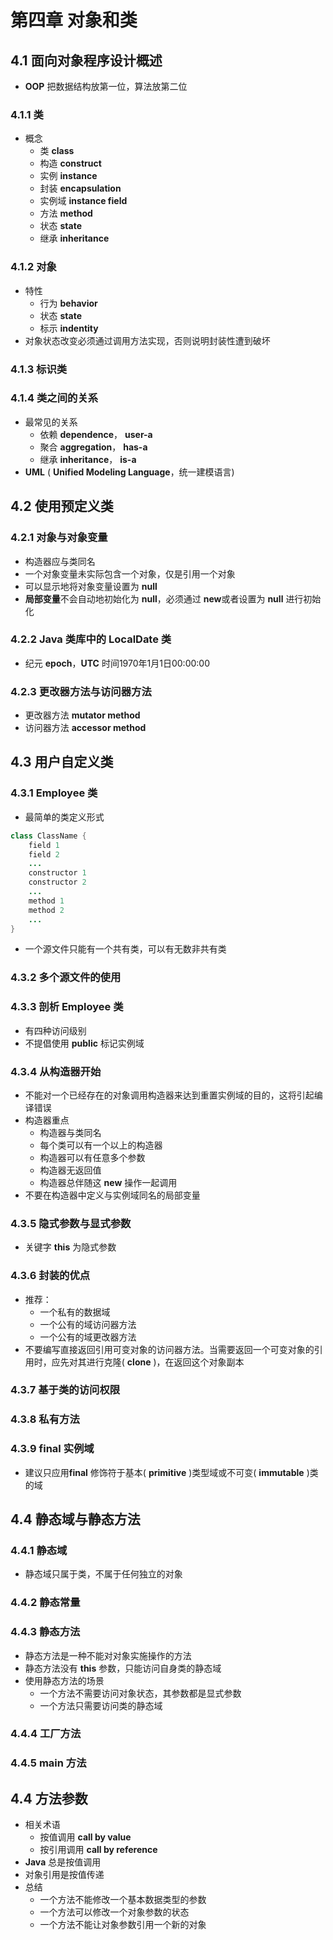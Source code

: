 # 第四章 对象和类
## 4.1 面向对象程序设计概述
- **OOP** 把数据结构放第一位，算法放第二位
### 4.1.1 类
- 概念
	- 类 **class**
	- 构造 **construct**
	- 实例 **instance**
	- 封装 **encapsulation**
	- 实例域 **instance field**
	- 方法 **method**
	- 状态 **state**
	- 继承 **inheritance**
### 4.1.2 对象
- 特性
	- 行为 **behavior**
	- 状态 **state**
	- 标示 **indentity**
- 对象状态改变必须通过调用方法实现，否则说明封装性遭到破坏
### 4.1.3 标识类
### 4.1.4 类之间的关系
- 最常见的关系
	- 依赖  **dependence**， **user-a**
	- 聚合 **aggregation**， **has-a**
	- 继承 **inheritance**， **is-a**
- **UML** ( **Unified Modeling Language**，统一建模语言)
## 4.2 使用预定义类
### 4.2.1 对象与对象变量
- 构造器应与类同名
- 一个对象变量未实际包含一个对象，仅是引用一个对象
- 可以显示地将对象变量设置为 **null**
- **局部变量**不会自动地初始化为 **null**，必须通过 **new**或者设置为 **null** 进行初始化
### 4.2.2 **Java** 类库中的 **LocalDate** 类
- 纪元 **epoch**，**UTC** 时间1970年1月1日00:00:00
### 4.2.3 更改器方法与访问器方法
- 更改器方法 **mutator method**
- 访问器方法 **accessor method**
## 4.3 用户自定义类
### 4.3.1 **Employee** 类
- 最简单的类定义形式
``` java
class ClassName {
	field 1
	field 2
	...
	constructor 1
	constructor 2
	...
	method 1
	method 2
	...
}
```
- 一个源文件只能有一个共有类，可以有无数非共有类
### 4.3.2 多个源文件的使用
### 4.3.3 剖析 **Employee** 类
- 有四种访问级别
- 不提倡使用 **public** 标记实例域
### 4.3.4 从构造器开始
- 不能对一个已经存在的对象调用构造器来达到重置实例域的目的，这将引起编译错误
- 构造器重点
	- 构造器与类同名
	- 每个类可以有一个以上的构造器
	- 构造器可以有任意多个参数
	- 构造器无返回值
	- 构造器总伴随这 **new** 操作一起调用
- 不要在构造器中定义与实例域同名的局部变量
### 4.3.5 隐式参数与显式参数
- 关键字 **this** 为隐式参数
### 4.3.6 封装的优点
- 推荐：
	- 一个私有的数据域
	- 一个公有的域访问器方法
	- 一个公有的域更改器方法
- 不要编写直接返回引用可变对象的访问器方法。当需要返回一个可变对象的引用时，应先对其进行克隆( **clone** )，在返回这个对象副本
### 4.3.7 基于类的访问权限
### 4.3.8 私有方法
### 4.3.9 **final** 实例域
- 建议只应用**final** 修饰符于基本( **primitive** )类型域或不可变( **immutable** )类的域
## 4.4 静态域与静态方法
### 4.4.1 静态域
- 静态域只属于类，不属于任何独立的对象
### 4.4.2 静态常量
### 4.4.3 静态方法
- 静态方法是一种不能对对象实施操作的方法
- 静态方法没有 **this** 参数，只能访问自身类的静态域
- 使用静态方法的场景
	- 一个方法不需要访问对象状态，其参数都是显式参数
	- 一个方法只需要访问类的静态域
### 4.4.4 工厂方法
### 4.4.5 **main** 方法
## 4.4 方法参数
- 相关术语
	- 按值调用 **call by value**
	- 按引用调用 **call by reference**
- **Java** 总是按值调用
-  对象引用是按值传递
- 总结
	- 一个方法不能修改一个基本数据类型的参数
	- 一个方法可以修改一个对象参数的状态
	- 一个方法不能让对象参数引用一个新的对象
<!--stackedit_data:
eyJoaXN0b3J5IjpbLTI2MDE0MDU0LC0xODU5MTY5MDM5LDE0MT
A4MDE5NjUsLTYyMDAxODMxNCwtMTEwMzI1Njc5MCwxNTM1NjM3
NzMxLC0yMTAwMzE3OTAxLC00NDk5MzgzNSw4MTU5OTE1OTQsOT
c2MDk4MjA3LDM1NDc4MDczN119
-->